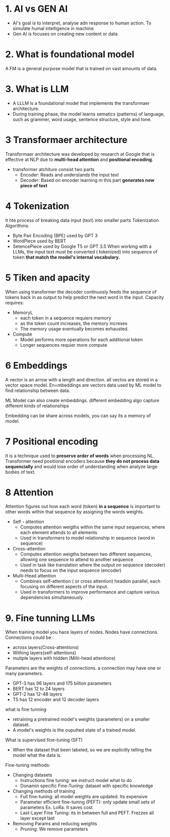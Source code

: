 # 1. AI vs GEN AI
- AI's goal is to interpret, analyse adn response to human action. To simulate humal intelligence in machine
- Gen AI is focuses on creating new content or data

# 2. What is foundational model
A FM is a general purpose model that is trained on vast amounts of data. 

# 3. What is LLM 
- A LLLM is a foundational model that implements the transformaer architecture.
- During training phase, the model learns sematics (patterns) of language, such as grammer, word usage, sentence structure, style and tone.

# 3 Transformaer architecture 
Transformaer architecture was developed by research at Google that is effective at NLP due to **multi-head attention** and **positional encoding**.

- transformer atchiture consist two parts
  - Encoder: Reads and understands the input text
  - Decoder: Based on encoder learning m this part **generates new piece of text**

# 4 Tokenization
It hte process of breaking data input (text) into smaller parts
Tokenization Algorithms:
- Byte Pair Encoding (BPE) used by GPT 3
- WordPiece used by BERT
- SetencePiece used by Google T5 or GPT 3.5
When working with a LLMs, the input text must be converted ( tokenized) into  sequence of token **that match the model's internal vocabulary.**

# 5 Tiken and apacity 
When using transformer the decoder continuosly feeds the sequence of tokens back in as output to help predict the next word in the input.
Capacity requires:
- MemoryL
  - each token in a sequence requiers memory
  - as the token count increases, the memory increses
  - The memory usage eventually becomes exhausted.
- Compute
  - Model performs more operations for each additional token
  - Longer sequences requier more compute

# 6 Embeddings
A vector is an arrow with a length and direction. all vectos are stored in a vector space model. En=mbeddings are vectors data used by ML model to find relationship between data.

ML Model can also create embeddings. different embedding algo capture different kinds of relationships

Embedding can be share across models, you can say its a memory of model.
# 7 Positional encoding 
It is a technique used to **preserve order of words** when processing NL. Transformer need positional encoders because **they do not process data sequencially** and would lose order of understanding when analyze large bodies of text.

# 8 Attention
Attention figures out how each word (token) **in a sequence** is important to other words within that sequence by assigning the words weights.
- Self - attention
  - Computes attention weigths within the same input sequences, where each element attends to all elements
  - Used in transformers to model relationship in sequence (word in sequence)
- Cross-attention
  - Computes attention weigths between two different sequences, allowing one sequence to attend to another sequence
  - Used in task like translation where the output on sequence (decoder) needs to focus on the input sequence (encoder)
- Multi-Head attention
  - Combines self-attention ( or cross attention) headsin parallel, each focusing on different aspects of the input.
  - Used in transformers to improve performance and capture various dependencies simultaneously.

# 9. Fine tunning LLMs
When training model you hace layers of nodes. Nodes have connections.
Connections could be :
- across layers(Cross-attentions)
- Withing layers(self-attentions)
- mutiple layers with hidden (Milti-head attentions)

Parameters  are the weights of connections. a connection may have one or many parameters.
- GPT-3 has 96 layers and 175 billion parameters
- BERT has 12 to 24 layers
- GPT-2 has 12-48 layers
- T5 has 12 encoder and 12 decoder layers 


what is fine tunning 
- retraining a pretrained model's weights  (parameters) on a smaller dataset.
- A model's weights is the ouputted state of a trained model.


What is supervised fine-tuning (SFT)
- When the dataset that been labeled, so we are explicitly telling the model what the data is.

Fine-tuning methods:
- Changing datasets
  - Instructions fine tuning: we instruct model what to do
  - Donamin specific Fine-Tuning: dataset with specific knowledge
- Changing methods of training
  - Full fine-tuning: all model weights are updated. Its expensive
  - Parameter efficient fine-tuning (PEFT): only update small sets of parameters Ex. LoRa. It saves cost
  - Last-Layer Fine Tuning: its in between full and PEFT. Frezzes all layer except last
- Removing Params and reducing weights
  - Pruning: We remove parameters


    
     







